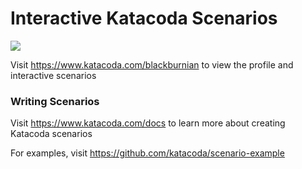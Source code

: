 # Interactive Katacoda Scenarios

[![](http://shields.katacoda.com/katacoda/blackburnian/count.svg)](https://www.katacoda.com/blackburnian "Get your profile on Katacoda.com")

Visit https://www.katacoda.com/blackburnian to view the profile and interactive scenarios

### Writing Scenarios
Visit https://www.katacoda.com/docs to learn more about creating Katacoda scenarios

For examples, visit https://github.com/katacoda/scenario-example
